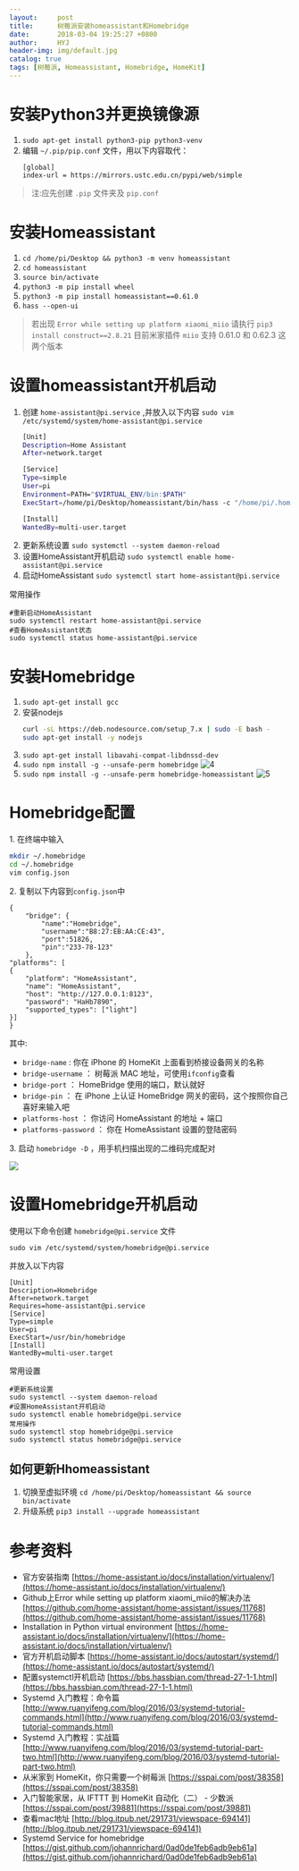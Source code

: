 ```yaml
---
layout:     post
title:      树莓派安装homeassistant和Homebridge
date:       2018-03-04 19:25:27 +0800
author:     HYJ
header-img: img/default.jpg
catalog: true
tags: [树莓派, Homeassistant, Homebridge, HomeKit]
---
```


# 安装Python3并更换镜像源
1. `sudo apt-get install python3-pip python3-venv`
2. 编辑 `~/.pip/pip.conf` 文件，用以下内容取代：
   ```
   [global]
   index-url = https://mirrors.ustc.edu.cn/pypi/web/simple
   ```
> 注:应先创建 `.pip` 文件夹及 `pip.conf`

# 安装Homeassistant
1. `cd /home/pi/Desktop && python3 -m venv homeassistant`
2. `cd homeassistant`
3. `source bin/activate`
4. `python3 -m pip install wheel`
5. `python3 -m pip install homeassistant==0.61.0`
6. `hass --open-ui`
> 若出现 `Error while setting up platform xiaomi_miio` 请执行 `pip3 install construct==2.8.21`
> 目前米家插件 `miio` 支持 0.61.0 和 0.62.3 这两个版本

# 设置homeassistant开机启动
1. 创建 `home-assistant@pi.service` ,并放入以下内容 
	`sudo vim /etc/systemd/system/home-assistant@pi.service`
   ```bash
   [Unit]
   Description=Home Assistant
   After=network.target

   [Service]
   Type=simple
   User=pi
   Environment=PATH="$VIRTUAL_ENV/bin:$PATH"
   ExecStart=/home/pi/Desktop/homeassistant/bin/hass -c "/home/pi/.homeassistant"

   [Install]
   WantedBy=multi-user.target
   ```
2. 更新系统设置 `sudo systemctl --system daemon-reload`
3. 设置HomeAssistant开机启动 `sudo systemctl enable home-assistant@pi.service`
4. 启动HomeAssistant `sudo systemctl start home-assistant@pi.service`

常用操作
```
#重新启动HomeAssistant
sudo systemctl restart home-assistant@pi.service
#查看HomeAssistant状态
sudo systemctl status home-assistant@pi.service
```

# 安装Homebridge
1. `sudo apt-get install gcc`
2. 安装nodejs 
   ```bash
   curl -sL https://deb.nodesource.com/setup_7.x | sudo -E bash - 
   sudo apt-get install -y nodejs
   ```
3. `sudo apt-get install libavahi-compat-libdnssd-dev`
4. `sudo npm install -g --unsafe-perm homebridge`
   ![4](2018-03-04-树莓派安装homeassistant和Homebridge/4.png)
5. `sudo npm install -g --unsafe-perm homebridge-homeassistant`
   ![5](2018-03-04-树莓派安装homeassistant和Homebridge/5.png)


# Homebridge配置
1\. 在终端中输入
```bash
mkdir ~/.homebridge
cd ~/.homebridge
vim config.json
```

2\. 复制以下内容到`config.json`中
```
{
	"bridge": {
		"name":"Homebridge",
		"username":"B8:27:EB:AA:CE:43",
		"port":51826,
		"pin":"233-78-123"
	},
"platforms": [
{
	"platform": "HomeAssistant",
	"name": "HomeAssistant",
	"host": "http://127.0.0.1:8123",
	"password": "HaHb7890",
	"supported_types": ["light"]
}]
}
```

其中:
* `bridge-name` : 你在 iPhone 的 HomeKit 上面看到桥接设备网关的名称
* `bridge-username` ： 树莓派 MAC 地址，可使用`ifconfig`查看
* `bridge-port` ： HomeBridge 使用的端口，默认就好
* `bridge-pin` ： 在 iPhone 上认证 HomeBridge 网关的密码，这个按照你自己喜好来输入吧
* `platforms-host` ： 你访问 HomeAssistant 的地址 + 端口
* `platforms-password` ： 你在 HomeAssistant 设置的登陆密码

3\. 启动 `homebridge -D` ，用手机扫描出现的二维码完成配对

![](https://user-gold-cdn.xitu.io/2018/2/3/16159ed69446f903?w=1442&h=876&f=png&s=167151)


# 设置Homebridge开机启动
使用以下命令创建 `homebridge@pi.service` 文件
```
sudo vim /etc/systemd/system/homebridge@pi.service
```

并放入以下内容
```
[Unit]
Description=Homebridge
After=network.target
Requires=home-assistant@pi.service
[Service]
Type=simple
User=pi
ExecStart=/usr/bin/homebridge
[Install]
WantedBy=multi-user.target
```

常用设置
```
#更新系统设置
sudo systemctl --system daemon-reload
#设置HomeAssistant开机启动
sudo systemctl enable homebridge@pi.service
常用操作
sudo systemctl stop homebridge@pi.service
sudo systemctl status homebridge@pi.service
```

## 如何更新Hhomeassistant
1. 切换至虚拟环境 `cd /home/pi/Desktop/homeassistant && source bin/activate`
2. 升级系统 `pip3 install --upgrade homeassistant`



# 参考资料

* 官方安装指南 [https://home-assistant.io/docs/installation/virtualenv/](https://home-assistant.io/docs/installation/virtualenv/)
* Github上Error while setting up platform xiaomi_miio的解决办法 [https://github.com/home-assistant/home-assistant/issues/11768](https://github.com/home-assistant/home-assistant/issues/11768)
* Installation in Python virtual environment [https://home-assistant.io/docs/installation/virtualenv/](https://home-assistant.io/docs/installation/virtualenv/)
* 官方开机启动脚本 [https://home-assistant.io/docs/autostart/systemd/](https://home-assistant.io/docs/autostart/systemd/)
* 配置systemctl开机启动 [https://bbs.hassbian.com/thread-27-1-1.html](https://bbs.hassbian.com/thread-27-1-1.html)
* Systemd 入门教程：命令篇
   [http://www.ruanyifeng.com/blog/2016/03/systemd-tutorial-commands.html](http://www.ruanyifeng.com/blog/2016/03/systemd-tutorial-commands.html)
* Systemd 入门教程：实战篇
   [http://www.ruanyifeng.com/blog/2016/03/systemd-tutorial-part-two.html](http://www.ruanyifeng.com/blog/2016/03/systemd-tutorial-part-two.html)
* 从米家到 HomeKit，你只需要一个树莓派
   [https://sspai.com/post/38358](https://sspai.com/post/38358)
* 入门智能家居，从 IFTTT 到 HomeKit 自动化（二） - 少数派 [https://sspai.com/post/39881](https://sspai.com/post/39881)
* 查看mac地址 [http://blog.itpub.net/291731/viewspace-694141](http://blog.itpub.net/291731/viewspace-694141)
* Systemd Service for homebridge [https://gist.github.com/johannrichard/0ad0de1feb6adb9eb61a](https://gist.github.com/johannrichard/0ad0de1feb6adb9eb61a)